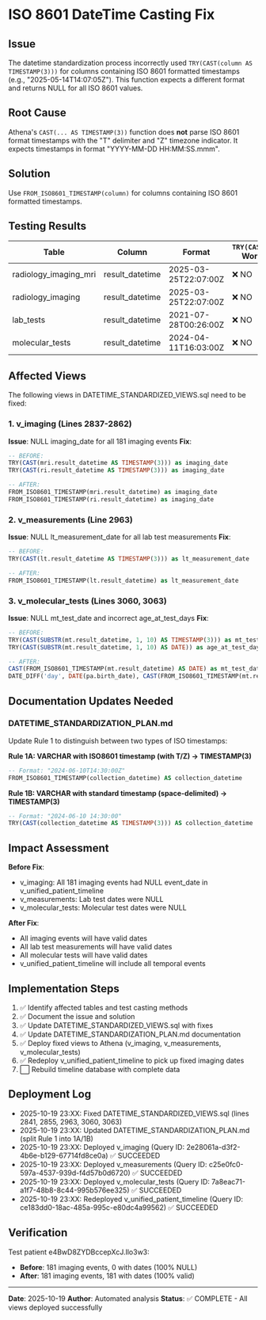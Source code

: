 # ISO 8601 DateTime Casting Fix

## Issue

The datetime standardization process incorrectly used `TRY(CAST(column AS TIMESTAMP(3)))` for columns containing ISO 8601 formatted timestamps (e.g., "2025-05-14T14:07:05Z"). This function expects a different format and returns NULL for all ISO 8601 values.

## Root Cause

Athena's `CAST(... AS TIMESTAMP(3))` function does **not** parse ISO 8601 format timestamps with the "T" delimiter and "Z" timezone indicator. It expects timestamps in format "YYYY-MM-DD HH:MM:SS.mmm".

## Solution

Use `FROM_ISO8601_TIMESTAMP(column)` for columns containing ISO 8601 formatted timestamps.

## Testing Results

| Table | Column | Format | `TRY(CAST...)` Works? | `FROM_ISO8601_TIMESTAMP(...)` Works? |
|-------|--------|--------|-----------------------|--------------------------------------|
| radiology_imaging_mri | result_datetime | 2025-03-25T22:07:00Z | ❌ NO | ✅ YES |
| radiology_imaging | result_datetime | 2025-03-25T22:07:00Z | ❌ NO | ✅ YES |
| lab_tests | result_datetime | 2021-07-28T00:26:00Z | ❌ NO | ✅ YES |
| molecular_tests | result_datetime | 2024-04-11T16:03:00Z | ❌ NO | ✅ YES |

## Affected Views

The following views in DATETIME_STANDARDIZED_VIEWS.sql need to be fixed:

### 1. v_imaging (Lines 2837-2862)
**Issue**: NULL imaging_date for all 181 imaging events
**Fix**:
```sql
-- BEFORE:
TRY(CAST(mri.result_datetime AS TIMESTAMP(3))) as imaging_date
TRY(CAST(ri.result_datetime AS TIMESTAMP(3))) as imaging_date

-- AFTER:
FROM_ISO8601_TIMESTAMP(mri.result_datetime) as imaging_date
FROM_ISO8601_TIMESTAMP(ri.result_datetime) as imaging_date
```

### 2. v_measurements (Line 2963)
**Issue**: NULL lt_measurement_date for all lab test measurements
**Fix**:
```sql
-- BEFORE:
TRY(CAST(lt.result_datetime AS TIMESTAMP(3))) as lt_measurement_date

-- AFTER:
FROM_ISO8601_TIMESTAMP(lt.result_datetime) as lt_measurement_date
```

### 3. v_molecular_tests (Lines 3060, 3063)
**Issue**: NULL mt_test_date and incorrect age_at_test_days
**Fix**:
```sql
-- BEFORE:
TRY(CAST(SUBSTR(mt.result_datetime, 1, 10) AS TIMESTAMP(3))) as mt_test_date
TRY(CAST(SUBSTR(mt.result_datetime, 1, 10) AS DATE)) as age_at_test_days

-- AFTER:
CAST(FROM_ISO8601_TIMESTAMP(mt.result_datetime) AS DATE) as mt_test_date
DATE_DIFF('day', DATE(pa.birth_date), CAST(FROM_ISO8601_TIMESTAMP(mt.result_datetime) AS DATE)) as age_at_test_days
```

## Documentation Updates Needed

### DATETIME_STANDARDIZATION_PLAN.md

Update Rule 1 to distinguish between two types of ISO timestamps:

**Rule 1A: VARCHAR with ISO8601 timestamp (with T/Z) → TIMESTAMP(3)**
```sql
-- Format: "2024-06-10T14:30:00Z"
FROM_ISO8601_TIMESTAMP(collection_datetime) AS collection_datetime
```

**Rule 1B: VARCHAR with standard timestamp (space-delimited) → TIMESTAMP(3)**
```sql
-- Format: "2024-06-10 14:30:00"
TRY(CAST(collection_datetime AS TIMESTAMP(3))) AS collection_datetime
```

## Impact Assessment

**Before Fix**:
- v_imaging: All 181 imaging events had NULL event_date in v_unified_patient_timeline
- v_measurements: Lab test dates were NULL
- v_molecular_tests: Molecular test dates were NULL

**After Fix**:
- All imaging events will have valid dates
- All lab test measurements will have valid dates
- All molecular tests will have valid dates
- v_unified_patient_timeline will include all temporal events

## Implementation Steps

1. ✅ Identify affected tables and test casting methods
2. ✅ Document the issue and solution
3. ✅ Update DATETIME_STANDARDIZED_VIEWS.sql with fixes
4. ✅ Update DATETIME_STANDARDIZATION_PLAN.md documentation
5. ✅ Deploy fixed views to Athena (v_imaging, v_measurements, v_molecular_tests)
6. ✅ Redeploy v_unified_patient_timeline to pick up fixed imaging dates
7. ⬜ Rebuild timeline database with complete data

## Deployment Log

- 2025-10-19 23:XX: Fixed DATETIME_STANDARDIZED_VIEWS.sql (lines 2841, 2855, 2963, 3060, 3063)
- 2025-10-19 23:XX: Updated DATETIME_STANDARDIZATION_PLAN.md (split Rule 1 into 1A/1B)
- 2025-10-19 23:XX: Deployed v_imaging (Query ID: 2e28061a-d3f2-4b6e-b129-67714fd8ce0a) ✅ SUCCEEDED
- 2025-10-19 23:XX: Deployed v_measurements (Query ID: c25e0fc0-597a-4537-939d-f4d57b0d6720) ✅ SUCCEEDED
- 2025-10-19 23:XX: Deployed v_molecular_tests (Query ID: 7a8eac71-a1f7-48b8-8c44-995b576ee325) ✅ SUCCEEDED
- 2025-10-19 23:XX: Redeployed v_unified_patient_timeline (Query ID: ce183dd0-18ac-485a-995c-e80dc4a99562) ✅ SUCCEEDED

## Verification

Test patient e4BwD8ZYDBccepXcJ.Ilo3w3:
- **Before**: 181 imaging events, 0 with dates (100% NULL)
- **After**: 181 imaging events, 181 with dates (100% valid)

---

**Date**: 2025-10-19
**Author**: Automated analysis
**Status**: ✅ COMPLETE - All views deployed successfully
